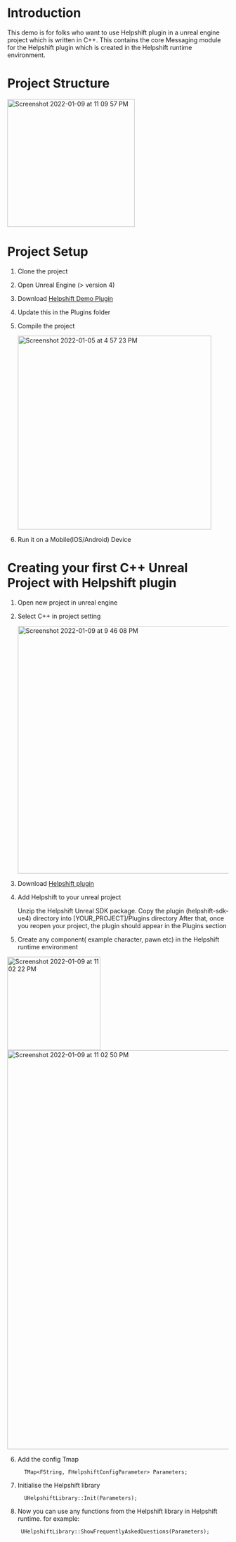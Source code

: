 # Introduction

This demo is for folks who want to use Helpshift plugin in a unreal engine project which is written in C++. This contains the core Messaging module for the Helpshift plugin which is created in the Helpshift runtime environment.

# Project Structure
<img width="290" alt="Screenshot 2022-01-09 at 11 09 57 PM" src="https://user-images.githubusercontent.com/97083239/148693849-0339e581-fe84-4ffd-8866-29e5a16c3278.png">


# Project Setup

1. Clone the project
2. Open Unreal Engine (> version 4)
3. Download [Helpshift Demo Plugin](https://drive.google.com/drive/folders/1_MoV3m23jfo2JspbndZQrWQBH7B5P6vc?usp=sharing) 
4. Update this in the Plugins folder
5. Compile the project

    <img width="440" alt="Screenshot 2022-01-05 at 4 57 23 PM" src="https://user-images.githubusercontent.com/97083239/148210386-7fc49c2e-c62f-4e36-93b7-c3fb9acdd4a0.png">
    
4. Run it on a Mobile(IOS/Android) Device


# Creating your first C++ Unreal Project with Helpshift plugin 

1. Open new project in unreal engine
2. Select C++ in project setting

    <img width="562" alt="Screenshot 2022-01-09 at 9 46 08 PM" src="https://user-images.githubusercontent.com/97083239/148690877-7b8aa561-127c-414b-a50a-e7f70daf6c4f.png">
    
3. Download [Helpshift plugin](https://d3e51fp79zp4el.cloudfront.net/library/latest/sdkx/helpshift-plugin-sdkx-unreal.zip)

5. Add Helpshift to your unreal project
	
    Unzip the Helpshift Unreal SDK package.
    Copy the plugin (helpshift-sdk-ue4) directory into [YOUR_PROJECT]/Plugins directory
    After that, once you reopen your project, the plugin should appear in the Plugins section
  
5. Create any component( example character, pawn etc) in the Helpshift runtime environment

  <img width="212" alt="Screenshot 2022-01-09 at 11 02 22 PM" src="https://user-images.githubusercontent.com/97083239/148693610-c9f487d9-97f8-4589-b6f9-1440fb4b0441.png">
  
  <img width="906" alt="Screenshot 2022-01-09 at 11 02 50 PM" src="https://user-images.githubusercontent.com/97083239/148693604-31d0a6cc-2351-4d10-b5fc-9cbc7e787e87.png">
  

6. Add the config Tmap 

    ```
      TMap<FString, FHelpshiftConfigParameter> Parameters;
    ```

7. Initialise the Helpshift library

    ```
      UHelpshiftLibrary::Init(Parameters);
    ```
    
8. Now you can use any functions from the Helpshift library in Helpshift runtime.
  for example:
      ```
       UHelpshiftLibrary::ShowFrequentlyAskedQuestions(Parameters);
      ```
 
 
 #
